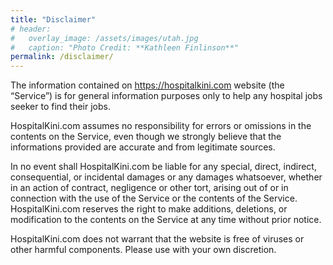 ```yaml
---
title: "Disclaimer"
# header:
#   overlay_image: /assets/images/utah.jpg
#   caption: "Photo Credit: **Kathleen Finlinson**"
permalink: /disclaimer/
---
```


The information contained on https://hospitalkini.com website (the “Service”) is for general information purposes only to help any hospital jobs seeker to find their jobs.

HospitalKini.com assumes no responsibility for errors or omissions in the contents on the Service, even though we strongly believe that the informations provided are accurate and from legitimate sources.

In no event shall HospitalKini.com be liable for any special, direct, indirect, consequential, or incidental damages or any damages whatsoever, whether in an action of contract, negligence or other tort, arising out of or in connection with the use of the Service or the contents of the Service. HospitalKini.com reserves the right to make additions, deletions, or modification to the contents on the Service at any time without prior notice.

HospitalKini.com does not warrant that the website is free of viruses or other harmful components. Please use with your own discretion.